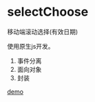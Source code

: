 # selectChoose
移动端滚动选择(有效日期)

使用原生js开发。
1) 事件分离
2) 面向对象
3) 封装

[demo](http://daceyu.com/static/selectChoose/index.html)
